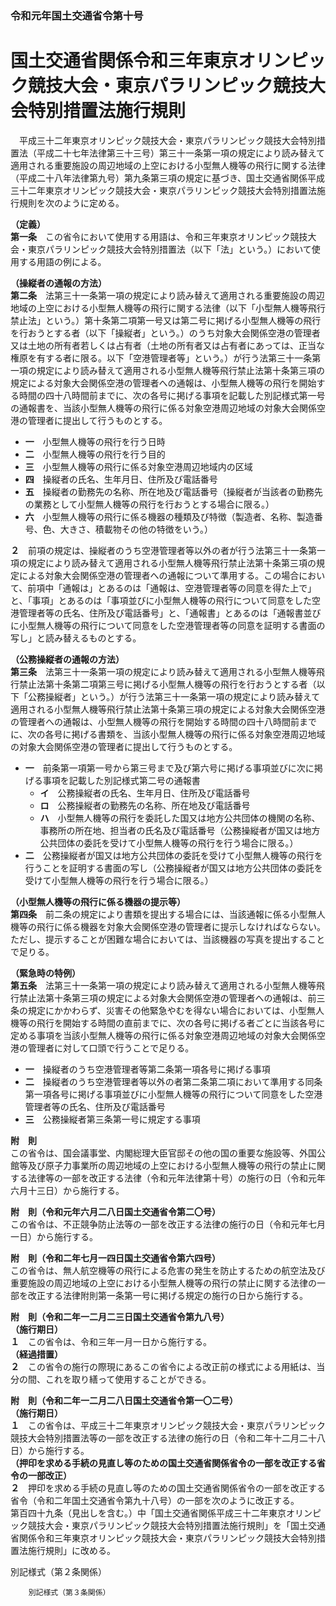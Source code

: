 ### 令和元年国土交通省令第十号  
# 国土交通省関係令和三年東京オリンピック競技大会・東京パラリンピック競技大会特別措置法施行規則  
　平成三十二年東京オリンピック競技大会・東京パラリンピック競技大会特別措置法（平成二十七年法律第三十三号）第三十一条第一項の規定により読み替えて適用される重要施設の周辺地域の上空における小型無人機等の飛行に関する法律（平成二十八年法律第九号）第九条第三項の規定に基づき、国土交通省関係平成三十二年東京オリンピック競技大会・東京パラリンピック競技大会特別措置法施行規則を次のように定める。  
  
**（定義）**  
**第一条**　この省令において使用する用語は、令和三年東京オリンピック競技大会・東京パラリンピック競技大会特別措置法（以下「法」という。）において使用する用語の例による。  
  
**（操縦者の通報の方法）**  
**第二条**　法第三十一条第一項の規定により読み替えて適用される重要施設の周辺地域の上空における小型無人機等の飛行に関する法律（以下「小型無人機等飛行禁止法」という。）第十条第二項第一号又は第二号に掲げる小型無人機等の飛行を行おうとする者（以下「操縦者」という。）のうち対象大会関係空港の管理者又は土地の所有者若しくは占有者（土地の所有者又は占有者にあっては、正当な権原を有する者に限る。以下「空港管理者等」という。）が行う法第三十一条第一項の規定により読み替えて適用される小型無人機等飛行禁止法第十条第三項の規定による対象大会関係空港の管理者への通報は、小型無人機等の飛行を開始する時間の四十八時間前までに、次の各号に掲げる事項を記載した別記様式第一号の通報書を、当該小型無人機等の飛行に係る対象空港周辺地域の対象大会関係空港の管理者に提出して行うものとする。  
* **一**　小型無人機等の飛行を行う日時  
* **二**　小型無人機等の飛行を行う目的  
* **三**　小型無人機等の飛行に係る対象空港周辺地域内の区域  
* **四**　操縦者の氏名、生年月日、住所及び電話番号  
* **五**　操縦者の勤務先の名称、所在地及び電話番号（操縦者が当該者の勤務先の業務として小型無人機等の飛行を行おうとする場合に限る。）  
* **六**　小型無人機等の飛行に係る機器の種類及び特徴（製造者、名称、製造番号、色、大きさ、積載物その他の特徴をいう。）  
  
**２**　前項の規定は、操縦者のうち空港管理者等以外の者が行う法第三十一条第一項の規定により読み替えて適用される小型無人機等飛行禁止法第十条第三項の規定による対象大会関係空港の管理者への通報について準用する。この場合において、前項中「通報は」とあるのは「通報は、空港管理者等の同意を得た上で」と、「事項」とあるのは「事項並びに小型無人機等の飛行について同意をした空港管理者等の氏名、住所及び電話番号」と、「通報書」とあるのは「通報書並びに小型無人機等の飛行について同意をした空港管理者等の同意を証明する書面の写し」と読み替えるものとする。  
  
**（公務操縦者の通報の方法）**  
**第三条**　法第三十一条第一項の規定により読み替えて適用される小型無人機等飛行禁止法第十条第二項第三号に掲げる小型無人機等の飛行を行おうとする者（以下「公務操縦者」という。）が行う法第三十一条第一項の規定により読み替えて適用される小型無人機等飛行禁止法第十条第三項の規定による対象大会関係空港の管理者への通報は、小型無人機等の飛行を開始する時間の四十八時間前までに、次の各号に掲げる書類を、当該小型無人機等の飛行に係る対象空港周辺地域の対象大会関係空港の管理者に提出して行うものとする。  
* **一**　前条第一項第一号から第三号まで及び第六号に掲げる事項並びに次に掲げる事項を記載した別記様式第二号の通報書  
	* **イ**　公務操縦者の氏名、生年月日、住所及び電話番号  
	* **ロ**　公務操縦者の勤務先の名称、所在地及び電話番号  
	* **ハ**　小型無人機等の飛行を委託した国又は地方公共団体の機関の名称、事務所の所在地、担当者の氏名及び電話番号（公務操縦者が国又は地方公共団体の委託を受けて小型無人機等の飛行を行う場合に限る。）  
* **二**　公務操縦者が国又は地方公共団体の委託を受けて小型無人機等の飛行を行うことを証明する書面の写し（公務操縦者が国又は地方公共団体の委託を受けて小型無人機等の飛行を行う場合に限る。）  
  
**（小型無人機等の飛行に係る機器の提示等）**  
**第四条**　前二条の規定により書類を提出する場合には、当該通報に係る小型無人機等の飛行に係る機器を対象大会関係空港の管理者に提示しなければならない。ただし、提示することが困難な場合においては、当該機器の写真を提出することで足りる。  
  
**（緊急時の特例）**  
**第五条**　法第三十一条第一項の規定により読み替えて適用される小型無人機等飛行禁止法第十条第三項の規定による対象大会関係空港の管理者への通報は、前三条の規定にかかわらず、災害その他緊急やむを得ない場合においては、小型無人機等の飛行を開始する時間の直前までに、次の各号に掲げる者ごとに当該各号に定める事項を当該小型無人機等の飛行に係る対象空港周辺地域の対象大会関係空港の管理者に対して口頭で行うことで足りる。  
* **一**　操縦者のうち空港管理者等第二条第一項各号に掲げる事項  
* **二**　操縦者のうち空港管理者等以外の者第二条第二項において準用する同条第一項各号に掲げる事項並びに小型無人機等の飛行について同意をした空港管理者等の氏名、住所及び電話番号  
* **三**　公務操縦者第三条第一号に規定する事項  
  
**附　則**  
この省令は、国会議事堂、内閣総理大臣官邸その他の国の重要な施設等、外国公館等及び原子力事業所の周辺地域の上空における小型無人機等の飛行の禁止に関する法律等の一部を改正する法律（令和元年法律第十号）の施行の日（令和元年六月十三日）から施行する。  
  
**附　則（令和元年六月二八日国土交通省令第二〇号）**  
この省令は、不正競争防止法等の一部を改正する法律の施行の日（令和元年七月一日）から施行する。  
  
**附　則（令和二年七月一四日国土交通省令第六四号）**  
この省令は、無人航空機等の飛行による危害の発生を防止するための航空法及び重要施設の周辺地域の上空における小型無人機等の飛行の禁止に関する法律の一部を改正する法律附則第一条第一号に掲げる規定の施行の日から施行する。  
  
**附　則（令和二年一二月二三日国土交通省令第九八号）**  
**（施行期日）**  
**１**　この省令は、令和三年一月一日から施行する。  
**（経過措置）**  
**２**　この省令の施行の際現にあるこの省令による改正前の様式による用紙は、当分の間、これを取り繕って使用することができる。  
  
**附　則（令和二年一二月二八日国土交通省令第一〇二号）**  
**（施行期日）**  
**１**　この省令は、平成三十二年東京オリンピック競技大会・東京パラリンピック競技大会特別措置法等の一部を改正する法律の施行の日（令和二年十二月二十八日）から施行する。  
**（押印を求める手続の見直し等のための国土交通省関係省令の一部を改正する省令の一部改正）**  
**２**　押印を求める手続の見直し等のための国土交通省関係省令の一部を改正する省令（令和二年国土交通省令第九十八号）の一部を次のように改正する。  
第百四十九条（見出しを含む。）中「国土交通省関係平成三十二年東京オリンピック競技大会・東京パラリンピック競技大会特別措置法施行規則」を「国土交通省関係令和三年東京オリンピック競技大会・東京パラリンピック競技大会特別措置法施行規則」に改める。  
  
別記様式（第２条関係）  

          
        別記様式（第３条関係）  

          
        